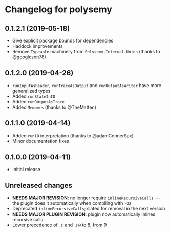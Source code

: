 # Changelog for polysemy

## 0.1.2.1 (2019-05-18)

- Give explicit package bounds for dependencies
- Haddock improvements
- Remove `Typeable` machinery from `Polysemy.Internal.Union` (thanks to
    @googleson78)

## 0.1.2.0 (2019-04-26)

- `runInputAsReader`, `runTraceAsOutput` and `runOutputAsWriter` have more
    generalized types
- Added `runStateInIO`
- Added `runOutputAsTrace`
- Added `Members` (thanks to @TheMatten)


## 0.1.1.0 (2019-04-14)

- Added `runIO` interpretation (thanks to @adamConnerSax)
- Minor documentation fixes


## 0.1.0.0 (2019-04-11)

- Initial release

## Unreleased changes

- **NEEDS MAJOR REVISION**: no longer require `inlineRecursiveCalls` --- the
    plugin does it automatically when compiling with `-O2`
- Deprecated `inlineRecursiveCalls`; slated for removal in the next version
- **NEEDS MAJOR PLUGIN REVISION**: plugin now automatically inlines recursive
    calls
- Lower precedence of `.@` and `.@@` to 8, from 9


